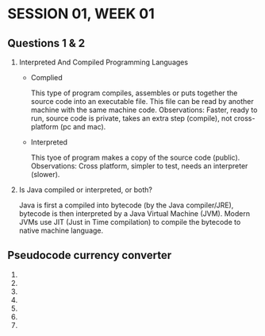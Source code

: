 <h1>SESSION 01, WEEK 01</h1>

<h2>Questions 1 & 2</h2>
<ol>
  <li>Interpreted And Compiled Programming Languages</li>
  <p>
    <ul>
      <li>Complied</li>
      <p>This type of program compiles, assembles or puts together the source code into an executable file. This file can be read by another machine with the same machine code. Observations: Faster, ready to run, source code is private, takes an extra step (compile), not cross-platform (pc and mac).</p>
      <li>Interpreted</li>
        <p>This tyoe of program makes a copy of the source code (public). Observations: Cross platform, simpler to test, needs an interpreter (slower).</p>
  </ul>
  <li>Is Java compiled or interpreted, or both?</li>
  <p> Java is first a compiled into bytecode (by the Java compiler/JRE), bytecode is then interpreted by a Java Virtual Machine (JVM). Modern JVMs use JIT (Just in Time compilation) to compile the bytecode to native machine language.</p>
</ol> 

<h2>Pseudocode currency converter</h2>
  <ol>
  <li></li>
  <li></li>
  <li></li>
  <li></li>
  <li></li>
  <li></li>
  <li></li>
  </ol>


